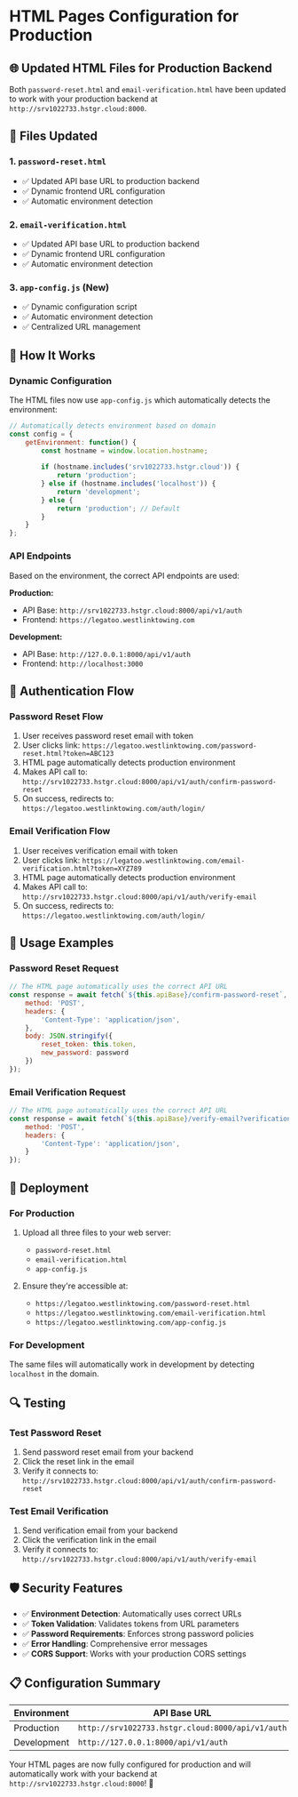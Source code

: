 # HTML Pages Configuration for Production

## 🌐 Updated HTML Files for Production Backend

Both `password-reset.html` and `email-verification.html` have been updated to work with your production backend at `http://srv1022733.hstgr.cloud:8000`.

## 📁 Files Updated

### 1. `password-reset.html`
- ✅ Updated API base URL to production backend
- ✅ Dynamic frontend URL configuration
- ✅ Automatic environment detection

### 2. `email-verification.html`
- ✅ Updated API base URL to production backend
- ✅ Dynamic frontend URL configuration
- ✅ Automatic environment detection

### 3. `app-config.js` (New)
- ✅ Dynamic configuration script
- ✅ Automatic environment detection
- ✅ Centralized URL management

## 🔧 How It Works

### Dynamic Configuration
The HTML files now use `app-config.js` which automatically detects the environment:

```javascript
// Automatically detects environment based on domain
const config = {
    getEnvironment: function() {
        const hostname = window.location.hostname;
        
        if (hostname.includes('srv1022733.hstgr.cloud')) {
            return 'production';
        } else if (hostname.includes('localhost')) {
            return 'development';
        } else {
            return 'production'; // Default
        }
    }
};
```

### API Endpoints
Based on the environment, the correct API endpoints are used:

**Production:**
- API Base: `http://srv1022733.hstgr.cloud:8000/api/v1/auth`
- Frontend: `https://legatoo.westlinktowing.com`

**Development:**
- API Base: `http://127.0.0.1:8000/api/v1/auth`
- Frontend: `http://localhost:3000`

## 🔐 Authentication Flow

### Password Reset Flow
1. User receives password reset email with token
2. User clicks link: `https://legatoo.westlinktowing.com/password-reset.html?token=ABC123`
3. HTML page automatically detects production environment
4. Makes API call to: `http://srv1022733.hstgr.cloud:8000/api/v1/auth/confirm-password-reset`
5. On success, redirects to: `https://legatoo.westlinktowing.com/auth/login/`

### Email Verification Flow
1. User receives verification email with token
2. User clicks link: `https://legatoo.westlinktowing.com/email-verification.html?token=XYZ789`
3. HTML page automatically detects production environment
4. Makes API call to: `http://srv1022733.hstgr.cloud:8000/api/v1/auth/verify-email`
5. On success, redirects to: `https://legatoo.westlinktowing.com/auth/login/`

## 📱 Usage Examples

### Password Reset Request
```javascript
// The HTML page automatically uses the correct API URL
const response = await fetch(`${this.apiBase}/confirm-password-reset`, {
    method: 'POST',
    headers: {
        'Content-Type': 'application/json',
    },
    body: JSON.stringify({ 
        reset_token: this.token, 
        new_password: password 
    })
});
```

### Email Verification Request
```javascript
// The HTML page automatically uses the correct API URL
const response = await fetch(`${this.apiBase}/verify-email?verification_token=${this.token}`, {
    method: 'POST',
    headers: {
        'Content-Type': 'application/json',
    }
});
```

## 🚀 Deployment

### For Production
1. Upload all three files to your web server:
   - `password-reset.html`
   - `email-verification.html`
   - `app-config.js`

2. Ensure they're accessible at:
   - `https://legatoo.westlinktowing.com/password-reset.html`
   - `https://legatoo.westlinktowing.com/email-verification.html`
   - `https://legatoo.westlinktowing.com/app-config.js`

### For Development
The same files will automatically work in development by detecting `localhost` in the domain.

## 🔍 Testing

### Test Password Reset
1. Send password reset email from your backend
2. Click the reset link in the email
3. Verify it connects to: `http://srv1022733.hstgr.cloud:8000/api/v1/auth/confirm-password-reset`

### Test Email Verification
1. Send verification email from your backend
2. Click the verification link in the email
3. Verify it connects to: `http://srv1022733.hstgr.cloud:8000/api/v1/auth/verify-email`

## 🛡️ Security Features

- ✅ **Environment Detection**: Automatically uses correct URLs
- ✅ **Token Validation**: Validates tokens from URL parameters
- ✅ **Password Requirements**: Enforces strong password policies
- ✅ **Error Handling**: Comprehensive error messages
- ✅ **CORS Support**: Works with your production CORS settings

## 📋 Configuration Summary

| Environment | API Base URL | Frontend URL |
|-------------|--------------|--------------|
| Production | `http://srv1022733.hstgr.cloud:8000/api/v1/auth` | `https://legatoo.westlinktowing.com` |
| Development | `http://127.0.0.1:8000/api/v1/auth` | `http://localhost:3000` |

Your HTML pages are now fully configured for production and will automatically work with your backend at `http://srv1022733.hstgr.cloud:8000`! 🎉
